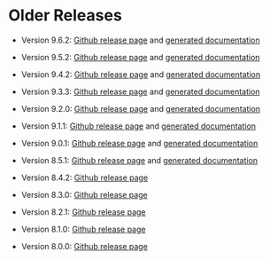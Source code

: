 Older Releases
==============

 -  Version 9.6.2:
    [Github release page](https://github.com/dealii/dealii/releases/tag/v9.6.2)
    and [generated documentation](https://dealii.org/9.6.0/index.html)

 -  Version 9.5.2:
    [Github release page](https://github.com/dealii/dealii/releases/tag/v9.5.2)
    and [generated documentation](https://dealii.org/9.5.0/index.html)

 -  Version 9.4.2:
    [Github release page](https://github.com/dealii/dealii/releases/tag/v9.4.2)
    and [generated documentation](https://dealii.org/9.4.1/index.html)

 -  Version 9.3.3:
    [Github release page](https://github.com/dealii/dealii/releases/tag/v9.3.3)
    and [generated documentation](https://dealii.org/9.3.3/index.html)

 -  Version 9.2.0:
    [Github release page](https://github.com/dealii/dealii/releases/tag/v9.2.0)
    and [generated documentation](https://dealii.org/9.2.0/index.html)

 -  Version 9.1.1:
    [Github release page](https://github.com/dealii/dealii/releases/tag/v9.1.1)
    and [generated documentation](https://dealii.org/9.1.1/index.html)

 -  Version 9.0.1:
    [Github release page](https://github.com/dealii/dealii/releases/tag/v9.0.1)
    and [generated documentation](https://dealii.org/9.0.0/index.html)

 -  Version 8.5.1:
    [Github release page](https://github.com/dealii/dealii/releases/tag/v8.5.1)
    and [generated documentation](https://dealii.org/8.5.1/index.html)

 -  Version 8.4.2:
    [Github release page](https://github.com/dealii/dealii/releases/tag/v8.4.2)

 -  Version 8.3.0:
    [Github release page](https://github.com/dealii/dealii/releases/tag/v8.3.0)

 -  Version 8.2.1:
    [Github release page](https://github.com/dealii/dealii/releases/tag/v8.2.1)

 -  Version 8.1.0:
    [Github release page](https://github.com/dealii/dealii/releases/tag/v8.1.0)

 -  Version 8.0.0:
    [Github release page](https://github.com/dealii/dealii/releases/tag/v8.0.0)

